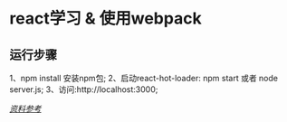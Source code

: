 # react学习 & 使用webpack

## 运行步骤
1、npm install 安装npm包;
2、启动react-hot-loader: npm start 或者 node server.js;
3、访问:http://localhost:3000;

[*资料参考*](http://www.infoq.com/cn/articles/react-and-webpack?utm_source=tuicool)